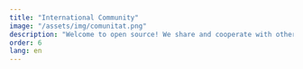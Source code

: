 ```yaml
---
title: "International Community"
image: "/assets/img/comunitat.png"
description: "Welcome to open source! We share and cooperate with other organizations in the community. We are promoters of the international network of suppliers Decidim: DICE."
order: 6
lang: en
---
```

